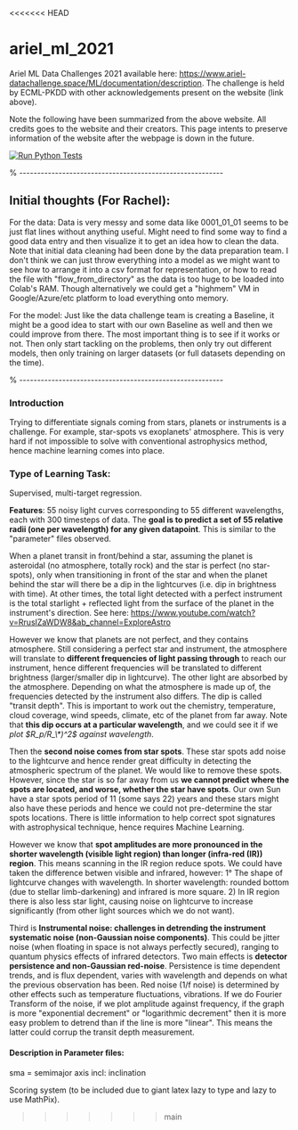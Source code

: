 <<<<<<< HEAD
# ariel_ml_2021
Ariel ML Data Challenges 2021 available here: https://www.ariel-datachallenge.space/ML/documentation/description. The challenge is held by ECML-PKDD with other acknowledgements present on the website (link above). 

Note the following have been summarized from the above website. All credits goes to the website and their creators. This page intents to preserve information of the website after the webpage is down in the future. 

[![Run Python Tests](https://github.com/Wabinab/ariel_ml_2021/actions/workflows/pytest.yaml/badge.svg?branch=main)](https://github.com/Wabinab/ariel_ml_2021/actions/workflows/pytest.yaml)


% ---------------------------------------------------------
## Initial thoughts (For Rachel): 
For the data:
Data is very messy and some data like 0001_01_01 seems to be just flat lines without anything useful. Might need to find some way to find a good data entry and then visualize it to get an idea how to clean the data. Note that initial data cleaning had been done by the data preparation team. I don't think we can just throw everything into a model as we might want to see how to arrange it into a csv format for representation, or how to read the file with "flow_from_directory" as the data is too huge to be loaded into Colab's RAM. Though alternatively we could get a "highmem" VM in Google/Azure/etc platform to load everything onto memory. 

For the model: 
Just like the data challenge team is creating a Baseline, it might be a good idea to start with our own Baseline as well and then we could improve from there. The most important thing is to see if it works or not. Then only start tackling on the problems, then only try out different models, then only training on larger datasets (or full datasets depending on the time). 

% ---------------------------------------------------------

### Introduction
Trying to differentiate signals coming from stars, planets or instruments is a challenge. For example, star-spots vs exoplanets' atmosphere. This is very hard if not impossible to solve with conventional astrophysics method, hence machine learning comes into place. 


### Type of Learning Task: 
Supervised, multi-target regression. 

**Features**: 55 noisy light curves corresponding to 55 different wavelengths, each with 300 timesteps of data. The **goal is to predict a set of 55 relative radii (one per wavelength) for any given datapoint**. This is similar to the "parameter" files observed. 

When a planet transit in front/behind a star, assuming the planet is asteroidal (no atmosphere, totally rock) and the star is perfect (no star-spots), only when transitioning in front of the star and when the planet behind the star will there be a dip in the lightcurves (i.e. dip in brightness with time). At other times, the total light detected with a perfect instrument is the total starlight + reflected light from the surface of the planet in the instrument's direction. See here: https://www.youtube.com/watch?v=RrusIZaWDW8&ab_channel=ExploreAstro

However we know that planets are not perfect, and they contains atmosphere. Still considering a perfect star and instrument, the atmosphere will translate to **different frequencies of light passing through** to reach our instrument, hence different frequencies will be translated to different brightness (larger/smaller dip in lightcurve). The other light are absorbed by the atmosphere. Depending on what the atmosphere is made up of, the frequencies detected by the instrument also differs. The dip is called "transit depth". This is important to work out the chemistry, temperature, cloud coverage, wind speeds, climate, etc of the planet from far away. Note that **this dip occurs at a particular wavelength**, and we could see it if we *plot $R_p/R_\*)^2$ against wavelength*. 

Then the **second noise comes from star spots**. These star spots add noise to the lightcurve and hence render great difficulty in detecting the atmospheric spectrum of the planet. We would like to remove these spots. However, since the star is so far away from us **we cannot predict where the spots are located, and worse, whether the star have spots**. Our own Sun have a star spots period of 11 (some says 22) years and these stars might also have these periods and hence we could not pre-determine the star spots locations. There is little information to help correct spot signatures with astrophysical technique, hence requires Machine Learning. 

However we know that **spot amplitudes are more pronounced in the shorter wavelength (visible light region) than longer (infra-red (IR)) region**. This means scanning in the IR region reduce spots. We could have taken the difference betwen visible and infrared, however: 1° The shape of lightcurve changes with wavelength. In shorter wavelength: rounded bottom (due to stellar limb-darkening) and infrared is more square. 2) In IR region there is also less star light, causing noise on lightcurve to increase significantly (from other light sources which we do not want). 

Third is **Instrumental noise: challenges in detrending the instrument systematic noise (non-Gaussian noise components)**. This could be jitter noise (when floating in space is not always perfectly secured), ranging to quantum physics effects of infrared detectors. Two main effects is **detector persistence and non-Gaussian red-noise**. Persistence is time dependent trends, and is flux dependent, varies with wavelength and depends on what the previous observation has been. Red noise (1/f noise) is determined by other effects such as temperature fluctuations, vibrations. If we do Fourier Transform of the noise, if we plot amplitude against frequency, if the graph is more "exponential decrement" or "logarithmic decrement" then it is more easy problem to detrend than if the line is more "linear". This means the latter could corrup the transit depth measurement. 

#### Description in Parameter files: 
sma = semimajor axis
incl: inclination

Scoring system (to be included due to giant latex lazy to type and lazy to use MathPix). 
>>>>>>> main
